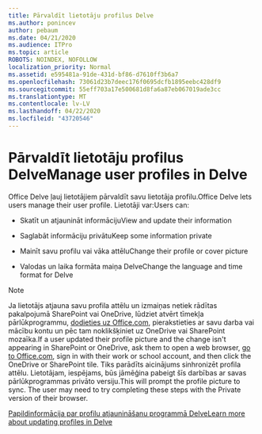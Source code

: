 ```yaml
---
title: Pārvaldīt lietotāju profilus Delve
ms.author: ponincev
author: pebaum
ms.date: 04/21/2020
ms.audience: ITPro
ms.topic: article
ROBOTS: NOINDEX, NOFOLLOW
localization_priority: Normal
ms.assetid: e595481a-91de-431d-bf86-d7610ff3b6a7
ms.openlocfilehash: 73061d23b7deec176f0695dcfb1895eebc428df9
ms.sourcegitcommit: 55eff703a17e500681d8fa6a87eb067019ade3cc
ms.translationtype: MT
ms.contentlocale: lv-LV
ms.lasthandoff: 04/22/2020
ms.locfileid: "43720546"
---
```

# <a name="manage-user-profiles-in-delve"></a><span data-ttu-id="33fce-102">Pārvaldīt lietotāju profilus Delve</span><span class="sxs-lookup"><span data-stu-id="33fce-102">Manage user profiles in Delve</span></span>

<span data-ttu-id="33fce-103">Office Delve ļauj lietotājiem pārvaldīt savu lietotāja profilu.</span><span class="sxs-lookup"><span data-stu-id="33fce-103">Office Delve lets users manage their user profile.</span></span> <span data-ttu-id="33fce-104">Lietotāji var:</span><span class="sxs-lookup"><span data-stu-id="33fce-104">Users can:</span></span>
  
- <span data-ttu-id="33fce-105">Skatīt un atjaunināt informāciju</span><span class="sxs-lookup"><span data-stu-id="33fce-105">View and update their information</span></span>
    
- <span data-ttu-id="33fce-106">Saglabāt informāciju privātu</span><span class="sxs-lookup"><span data-stu-id="33fce-106">Keep some information private</span></span>
    
- <span data-ttu-id="33fce-107">Mainīt savu profilu vai vāka attēlu</span><span class="sxs-lookup"><span data-stu-id="33fce-107">Change their profile or cover picture</span></span>
    
- <span data-ttu-id="33fce-108">Valodas un laika formāta maiņa Delve</span><span class="sxs-lookup"><span data-stu-id="33fce-108">Change the language and time format for Delve</span></span>
    
> [!NOTE]
> <span data-ttu-id="33fce-109">Ja lietotājs atjauna savu profila attēlu un izmaiņas netiek rādītas pakalpojumā SharePoint vai OneDrive, lūdziet atvērt tīmekļa pārlūkprogrammu, [dodieties uz Office.com](https://www.office.com), pierakstieties ar savu darba vai mācību kontu un pēc tam noklikšķiniet uz OneDrive vai SharePoint mozaīka.</span><span class="sxs-lookup"><span data-stu-id="33fce-109">If a user updated their profile picture and the change isn't appearing in SharePoint or OneDrive, ask them to open a web browser, [go to Office.com](https://www.office.com), sign in with their work or school account, and then click the OneDrive or SharePoint tile.</span></span> <span data-ttu-id="33fce-110">Tiks parādīts aicinājums sinhronizēt profila attēlu. Lietotājam, iespējams, būs jāmēģina pabeigt šīs darbības ar savas pārlūkprogrammas privāto versiju.</span><span class="sxs-lookup"><span data-stu-id="33fce-110">This will prompt the profile picture to sync. The user may need to try completing these steps with the Private version of their browser.</span></span> 
  
[<span data-ttu-id="33fce-111">Papildinformācija par profilu atjaunināšanu programmā Delve</span><span class="sxs-lookup"><span data-stu-id="33fce-111">Learn more about updating profiles in Delve</span></span>](https://go.microsoft.com/fwlink/?linkid=735070)
  

